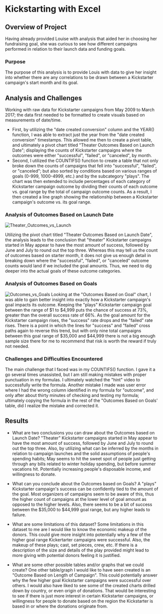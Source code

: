 # Kickstarting with Excel

## Overview of Project
Having already provided Louise with analysis that aided her in choosing her fundraising goal, she was curious to see how different campaigns performed in relation to their launch data and funding goals.
### Purpose
The purpose of this analysis is to provide Louis with data to give her insight into whether there are any correlations to be drawn between a Kickstarter campaign's start month and its goal. 
## Analysis and Challenges
Working with raw data for Kickstarter campaigns from May 2009 to March 2017; the data first needed to be formatted to create visuals based on measurements of date/time.
- First, by utilizing the "date created conversion" column and the YEAR() function, I was able to extract just the year from the "date created conversion" timestamps. This allowed me then to create a pivot table, and ultimately a pivot chart titled "Theater Outcomes Based on Launch Date"; displaying the counts of Kickstarter campaigns where the outcomes were either "successful", "failed", or "canceled", by month.
- Second, I utilized the COUNTIFS() function to create a table that not only broke down the counts of campaigns that fell into "successful", "failed", or "canceled"; but also sorted by conditions based on various ranges of goals (0-999, 1000-4999, etc.) and by the subcategory "plays". The chart was then extended to include percentages of each category of Kickstarter campaign outcome by dividing their counts of each outcome vs. goal range by the total of campaign outcome counts.
As a result, I then created a line graph showing the relationship between a Kickstarter campaign's outcome vs. its goal range.
### Analysis of Outcomes Based on Launch Date
![Theater_Outcomes_vs_Launch](https://user-images.githubusercontent.com/120254243/208267132-14b73235-f645-4474-a963-c18e2b9e5105.png)

Utilizing the pivot chart titled "Theater Outcomes Based on Launch Date", the analysis leads to the conclusion that "theater" Kickstarter campaigns started in May appear to have the most amount of success, followed by June and July to round out the top three. Whereas this may tell us the count of outcomes based on starter month, it does not give us enough detail in breaking down where the "successful", "failed", or "canceled" outcome counts would land if we included the goal amounts. Thus, we need to dig deeper into the actual goals of these outcome categories.
### Analysis of Outcomes Based on Goals
![Outcomes_vs_Goals](https://user-images.githubusercontent.com/120254243/208267139-032db5bc-fb2a-462e-b307-78cf0d292d06.png)
Looking at the "Outcomes Based on Goal" chart, I was able to gain better insight into exactly how a Kickstarter campaign's goal impacts its outcome. Keeping the "plays" Kickstarter campaign goal between the range of $1 to $4,999 puts the chance of success at 73%, greater than the overall success rate of 66%. As the goal amount for the Kickstarter campaign rises, the "success" rate drops and the "failed" rate rises. There is a point in which the lines for "success" and "failed" cross paths again to reverse this trend, but with only nine total campaigns between this goal range of $35,000 and $44,999 there is not a big enough sample size there for me to recommend that risk is worth the reward if truly not needed.
### Challenges and Difficulties Encountered
The main challenge that I faced was in my COUNTIFS() function. I gave it a go several times unassisted, but I am still making mistakes with proper punctuation in my formulas. I ultimately watched the "hint" video to successfully write the formula.
Another mistake I made was user error where I had the wrong column identified in my formula for "outcome", and only after about thirty minutes of checking and testing my formula; ultimately copying the formula in the rest of the "Outcomes Based on Goals' table, did I realize the mistake and corrected it.
## Results

- What are two conclusions you can draw about the Outcomes based on Launch Date?
"Theater" Kickstarter campaigns started in May appear to have the most amount of success, followed by June and July to round out the top three. 
Also, by utilizing what can be inferred by the months in relation to campaign launches and the solid assumptions of people's spending habits; May seems to hit the sweet spot of people just getting through any bills related to winter holiday spending, but before summer vacations hit. Potentially increasing people's disposable income, and willingness to donate.
- What can you conclude about the Outcomes based on Goals?
A "plays" Kickstarter campaign's success can be confidently tied to the amount of the goal. Most organizers of campaigns seem to be aware of this, thus the higher count of campaigns at the lower level of goal amount as opposed to the higher levels. Also, there seems to be a bit of success between the $35,000 to $44,999 goal range, but any higher leads to failure.
- What are some limitations of this dataset?
Some limitations in this dataset to me are I would like to know the economic makeup of the donors. This could give more insight into potentially why a few of the higher goal range Kickertarter campaigns were successful. Also, the makeup of these plays; cast, set pieces, crew, etc. If there is a description of the size and details of the play provided might lead to more giving with potential donors feeling it is justified. 

- What are some other possible tables and/or graphs that we could create?
One other table/graph I would like to have seen created is an "Outcome Based on Length of Campaign". This could potentially answer why the few higher goal Kickstarter campaigns were successful over others.
I would also have liked to see some of the created charts drilled down by country, or even origin of donations. That would be interesting to see if there is just more interest in certain Kickstarter campaigns, or willingness for people to donate based on the region the Kickstarter is based in or where the donations originate from.
